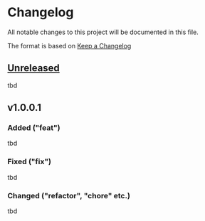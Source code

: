 # Changelog

All notable changes to this project will be documented in this file.

The format is based on [Keep a Changelog](https://keepachangelog.com/en/1.1.0/)


[Unreleased]: https://github.com/Linuxfabrik/checklistfabrik/compare/v1.0.0.1...HEAD


## [Unreleased]

tbd


## v1.0.0.1

### Added ("feat")

tbd

### Fixed ("fix")

tbd

### Changed ("refactor", "chore" etc.)

tbd
